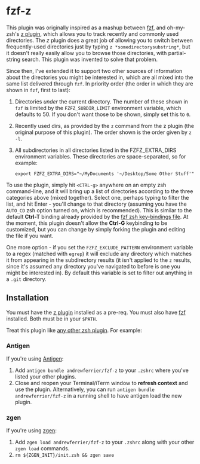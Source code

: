 # fzf-z

This plugin was originally inspired as a mashup between
[fzf](https://github.com/junegunn/fzf), and oh-my-zsh's [z
plugin](https://github.com/robbyrussell/oh-my-zsh/tree/master/plugins/z),
which allows you to track recently and commonly used directories. The *z*
plugin does a great job of allowing you to switch between frequently-used
directories just by typing `z *somedirectorysubstring*`, but it doesn't really
easily allow you to browse those directories, with partial-string search. This
plugin was invented to solve that problem.

Since then, I've extended it to support two other sources of information about
the directories you might be interested in, which are all mixed into the same
list delivered through `fzf`. In priority order (the order in which they are
shown in `fzf`, first to last):

1. Directories *under* the current directory. The number of these shown in
   `fzf` is limited by the `FZFZ_SUBDIR_LIMIT` environment variable, which
   defaults to 50. If you don't want those to be shown, simply set this to
   `0`.

1. Recently used dirs, as provided by the `z` command from the z plugin (the
   original purpose of this plugin). The order shown is the order given by `z
   -l`.

1. All subdirectories in all directories listed in the FZFZ_EXTRA_DIRS
   environment variables. These directories are space-separated, so for
   example:

   `export FZFZ_EXTRA_DIRS="~/MyDocuments '~/Desktop/Some Other Stuff'"`

To use the plugin, simply hit `<CTRL-g>` anywhere on an empty zsh
command-line, and it will bring up a list of directories according to the
three categories above (mixed together).  Select one, perhaps typing to filter
the list, and hit Enter - you'll change to that directory (assuming you have
the `AUTO_CD` zsh option turned on, which is recommended). This is similar to
the default **Ctrl-T** binding already provided by the [fzf zsh key-bindings
file](https://github.com/junegunn/fzf/blob/master/shell/key-bindings.zsh). At
the moment, this plugin doesn't allow the **Ctrl-G** keybinding to be
customized, but you can change by simply forking the plugin and editing the
file if you want.

One more option - if you set the `FZFZ_EXCLUDE_PATTERN` environment variable
to a regex (matched with `egrep`) it will exclude any directory which matches
it from appearing in the subdirectory results (it isn't applied to the `z`
results, since it's assumed any directory you've navigated to before is one
you might be interested in). By default this variable is set to filter out
anything in a `.git` directory.

## Installation

You must have the [z
plugin](https://github.com/robbyrussell/oh-my-zsh/tree/master/plugins/z)
installed as a pre-req. You must also have [fzf](https://github.com/junegunn/fzf)
installed. Both must be in your `$PATH`.

Treat this plugin like [any other zsh
plugin](http://joshldavis.com/2014/07/26/oh-my-zsh-is-a-disease-antigen-is-the-vaccine/).
For example:

### Antigen

If you're using [Antigen](https://github.com/zsh-users/antigen):

1. Add `antigen bundle andrewferrier/fzf-z` to your `.zshrc` where you've listed your other plugins.
2. Close and reopen your Terminal/iTerm window to **refresh context** and use the plugin. Alternatively, you can run `antigen bundle andrewferrier/fzf-z` in a running shell to have antigen load the new plugin.

### zgen

If you're using [zgen](https://github.com/tarjoilija/zgen):

1. Add `zgen load andrewferrier/fzf-z` to your `.zshrc` along with your other `zgen load` commands.
2. `rm ${ZGEN_INIT}/init.zsh && zgen save`
